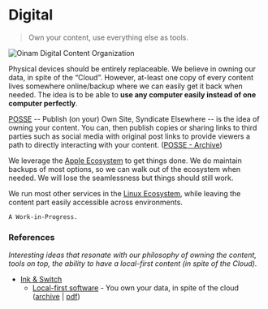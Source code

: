 # Digital

> Own your content, use everything else as tools.

![Oinam Digital Content Organization](https://cdn.oinam.com/img/oinam/oinam-digital-content-organization.svg "Oinam Digital Content Organization")

Physical devices should be entirely replaceable. We believe in owning our data, in spite of the “Cloud”. However, at-least one copy of every content lives somewhere online/backup where we can easily get it back when needed. The idea is to be able to __use any computer easily instead of one computer perfectly__.

[POSSE](https://indieweb.org/POSSE) -- Publish (on your) Own Site, Syndicate Elsewhere -- is the idea of owning your content. You can, then publish copies or sharing links to third parties such as social media with original post links to provide viewers a path to directly interacting with your content. ([POSSE - Archive](https://archive.ph/L8dOV))

We leverage the [Apple Ecosystem](/digital/apple/) to get things done. We do maintain backups of most options, so we can walk out of the ecosystem when needed. We will lose the seamlessness but things should still work.

We run most other services in the [Linux Ecosystem](/digital/linux/), while leaving the content part easily accessible across environments.

`A Work-in-Progress.`

### References

*Interesting ideas that resonate with our philosophy of owning the content, tools on top, the ability to have a local-first content (in spite of the Cloud).*

- [Ink & Switch](https://www.inkandswitch.com)
	- [Local-first software](https://www.inkandswitch.com/local-first/) - You own your data, in spite of the cloud ([archive](https://archive.ph/3MAER) | [pdf](https://www.inkandswitch.com/local-first/static/local-first.pdf))